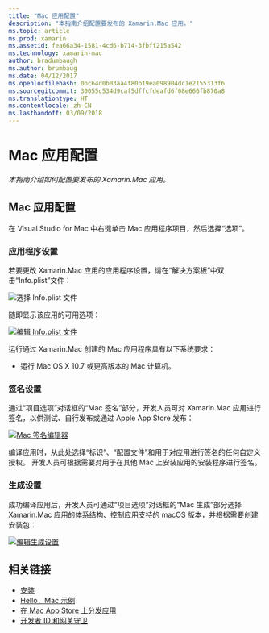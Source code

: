 ```yaml
---
title: "Mac 应用配置"
description: "本指南介绍配置要发布的 Xamarin.Mac 应用。"
ms.topic: article
ms.prod: xamarin
ms.assetid: fea66a34-1581-4cd6-b714-3fbff215a542
ms.technology: xamarin-mac
author: bradumbaugh
ms.author: brumbaug
ms.date: 04/12/2017
ms.openlocfilehash: 0bc64d0b03aa4f80b19ea098904dc1e2155313f6
ms.sourcegitcommit: 30055c534d9caf5dffcfdeafd6f08e666fb870a8
ms.translationtype: HT
ms.contentlocale: zh-CN
ms.lasthandoff: 03/09/2018
---
```

# <a name="mac-app-configuration"></a>Mac 应用配置

_本指南介绍如何配置要发布的 Xamarin.Mac 应用。_


## <a name="mac-app-configuration"></a>Mac 应用配置

在 Visual Studio for Mac 中右键单击 Mac 应用程序项目，然后选择“选项”。


### <a name="application-settings"></a>应用程序设置

若要更改 Xamarin.Mac 应用的应用程序设置，请在“解决方案板”中双击“Info.plist”文件：

![选择 Info.plist 文件](app-configuration-images/config04.png "选择 Info.plist 文件")

随即显示该应用的可用选项：

 [![编辑 Info.plist 文件](app-configuration-images/config01.png "编辑 Info.plist 文件")](app-configuration-images/config01-large.png#lightbox)

运行通过 Xamarin.Mac 创建的 Mac 应用程序具有以下系统要求：

- 运行 Mac OS X 10.7 或更高版本的 Mac 计算机。


### <a name="signing-settings"></a>签名设置

通过“项目选项”对话框的“Mac 签名”部分，开发人员可对 Xamarin.Mac 应用进行签名，以供测试、自行发布或通过 Apple App Store 发布：

[![Mac 签名编辑器](app-configuration-images/config02.png "Mac 签名窗口")](app-configuration-images/config02-large.png#lightbox)

编译应用时，从此处选择“标识”、“配置文件”和用于对应用进行签名的任何自定义授权。 开发人员可根据需要对用于在其他 Mac 上安装应用的安装程序进行签名。


### <a name="build-settings"></a>生成设置

成功编译应用后，开发人员可通过“项目选项”对话框的“Mac 生成”部分选择 Xamarin.Mac 应用的体系结构、控制应用支持的 macOS 版本，并根据需要创建安装包：

 [![编辑生成设置](app-configuration-images/config03.png "编辑生成设置")](app-configuration-images/config03-large.png#lightbox)


## <a name="related-links"></a>相关链接

- [安装](/visualstudio/mac/installation/)
- [Hello，Mac 示例](~/mac/get-started/hello-mac.md)
- [在 Mac App Store 上分发应用](https://developer.apple.com/devcenter/mac/checklist/)
- [开发者 ID 和网关守卫](https://developer.apple.com/resources/developer-id/)
